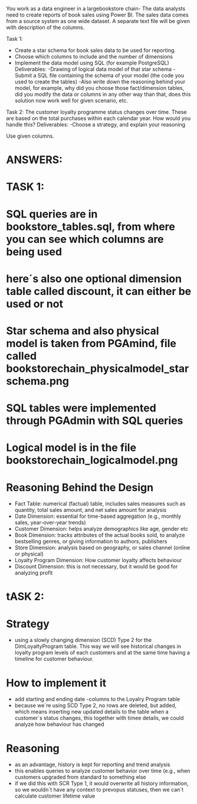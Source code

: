 You work as a data engineer in a largebookstore chain- The data analysts need to create reports of book sales using Power BI. The sales data comes from a source system as one wide dataset. A separate text file will be given with description of the columns.

Task 1:
- Create a star schema for book sales data to be used for reporting. 
- Choose which columns to include and the number of dimensions
- Implement the data model using SQL (for example PostgreSQL)
Deliverables:
-Drawing of logical data model of that star schema
-Submit a SQL file containing the schema of your model (the code you used to create the tables)
-Also write down the reasoning behind your model, for example, why did you choose those fact/dimension tables, did you modify the data or columns in any other way than that, does this solution now work well for given scenario, etc.

Task 2:
The customer loyalty programme status changes over time. These are based on the total purchases within each calendar year. How would you handle this?
Deliverables:
-Choose a strategy, and explain your reasoning

Use given columns.

# ANSWERS:
# TASK 1:
# SQL queries are in bookstore_tables.sql, from where you can see which columns are being used
# here´s also one optional dimension table called discount, it can either be used or not
# Star schema and also physical model is taken from PGAmind, file called bookstorechain_physicalmodel_starschema.png
# SQL tables were implemented through PGAdmin with SQL queries
# Logical model is in the file bookstorechain_logicalmodel.png

# Reasoning Behind the Design
- Fact Table: numerical (factual) table, includes sales measures such as quantity, total sales amount, and net sales amount for analysis
- Date Dimension: essential for time-based aggregation (e.g., monthly sales, year-over-year trends)
- Customer Dimension: helps analyze demographics like age, gender etc
- Book Dimension: tracks attributes of the actual books sold, to analyze bestselling genres, or giving information to authors, publishers
- Store Dimension: analysis based on geography, or sales channel (online or physical)
- Loyalty Program Dimension: How customer loyalty affects behaviour
- Discount Dimension: this is not necessary, but it would be good for analyzing profit
 
# tASK 2: 
# Strategy
- using a slowly changing dimension (SCD) Type 2 for the DimLoyaltyProgram table. This way we will see historical changes in loyalty program levels of each customers and at the same time having a timeline for customer behaviour.

# How to implement it
- add starting and ending date -columns to the Loyalry Program table
- because we´re using SCD Type 2, no rows are deleted, but added, which means inserting new updated details to the table when a customer´s status changes, this together with timee details, we could analyze how behaviour has changed 

# Reasoning
- as an advantage, history is kept for reporting and trend analysis
- this enables queries to analyze customer behavior over time (e.g., when customers upgraded from standard to something else
- if we did this with SCR Type 1, it would overwrite all history information, so we wouldn´t have any context to prevopus statuses, then we can´t calculate customer lifetime value